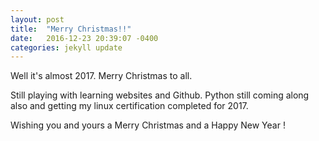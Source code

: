 ```yaml
---
layout: post
title:  "Merry Christmas!!"
date:   2016-12-23 20:39:07 -0400
categories: jekyll update
---
```

Well it's almost 2017. Merry Christmas to all.

Still playing with learning websites and Github. Python still coming along also and getting my linux certification completed for 2017.

Wishing you and yours a Merry Christmas and a Happy New Year !
